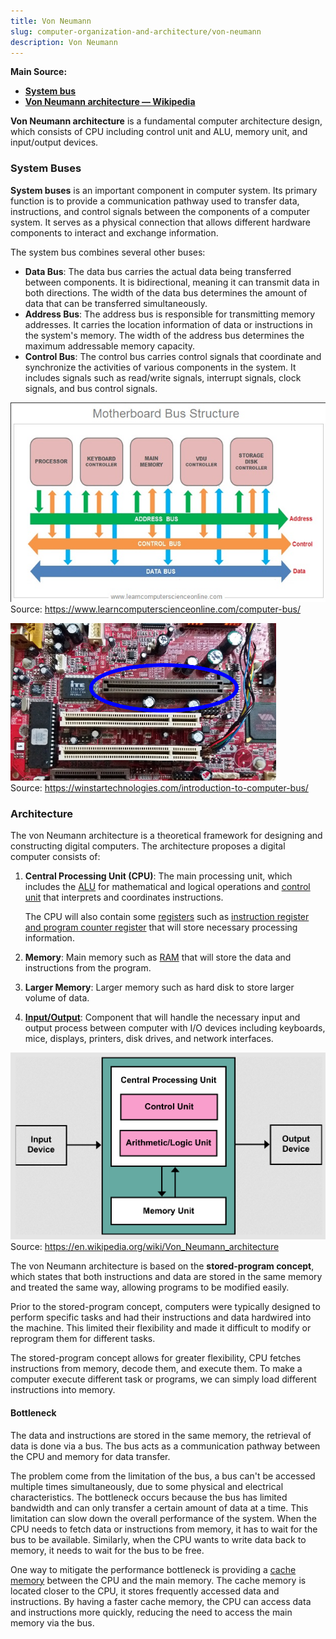 ```yaml
---
title: Von Neumann
slug: computer-organization-and-architecture/von-neumann
description: Von Neumann
---
```


**Main Source:**

- **[System bus](https://en.wikipedia.org/wiki/System_bus)**
- **[Von Neumann architecture — Wikipedia](https://en.wikipedia.org/wiki/Von_Neumann_architecture)**

**Von Neumann architecture** is a fundamental computer architecture design, which consists of CPU including control unit and ALU, memory unit, and input/output devices.

### System Buses

**System buses** is an important component in computer system. Its primary function is to provide a communication pathway used to transfer data, instructions, and control signals between the components of a computer system. It serves as a physical connection that allows different hardware components to interact and exchange information.

The system bus combines several other buses:

- **Data Bus**: The data bus carries the actual data being transferred between components. It is bidirectional, meaning it can transmit data in both directions. The width of the data bus determines the amount of data that can be transferred simultaneously.
- **Address Bus**: The address bus is responsible for transmitting memory addresses. It carries the location information of data or instructions in the system's memory. The width of the address bus determines the maximum addressable memory capacity.
- **Control Bus**: The control bus carries control signals that coordinate and synchronize the activities of various components in the system. It includes signals such as read/write signals, interrupt signals, clock signals, and bus control signals.

![System Bus](./system-bus.png)  
Source: https://www.learncomputerscienceonline.com/computer-bus/

![System Bus in hardware](./system-bus-img.png)  
Source: https://winstartechnologies.com/introduction-to-computer-bus/

### Architecture

The von Neumann architecture is a theoretical framework for designing and constructing digital computers. The architecture proposes a digital computer consists of:

1. **Central Processing Unit (CPU)**: The main processing unit, which includes the [ALU](/cs-notes/computer-organization-and-architecture/alu) for mathematical and logical operations and [control unit](/cs-notes/computer-organization-and-architecture/control-unit) that interprets and coordinates instructions.

   The CPU will also contain some [registers](/cs-notes/computer-organization-and-architecture/registers-and-ram#registers) such as [instruction register and program counter register](/cs-notes/computer-organization-and-architecture/registers-and-ram#type-of-registers) that will store necessary processing information.

2. **Memory**: Main memory such as [RAM](/cs-notes/computer-organization-and-architecture/registers-and-ram#ram) that will store the data and instructions from the program.
3. **Larger Memory**: Larger memory such as hard disk to store larger volume of data.
4. **[Input/Output](/cs-notes/computer-organization-and-architecture/input-output)**: Component that will handle the necessary input and output process between computer with I/O devices including keyboards, mice, displays, printers, disk drives, and network interfaces.

![Von Neumann architecture diagram](./von-neumann-architecture.png)  
Source: https://en.wikipedia.org/wiki/Von_Neumann_architecture

The von Neumann architecture is based on the **stored-program concept**, which states that both instructions and data are stored in the same memory and treated the same way, allowing programs to be modified easily.

Prior to the stored-program concept, computers were typically designed to perform specific tasks and had their instructions and data hardwired into the machine. This limited their flexibility and made it difficult to modify or reprogram them for different tasks.

The stored-program concept allows for greater flexibility, CPU fetches instructions from memory, decode them, and execute them. To make a computer execute different task or programs, we can simply load different instructions into memory.

#### Bottleneck

The data and instructions are stored in the same memory, the retrieval of data is done via a bus. The bus acts as a communication pathway between the CPU and memory for data transfer.

The problem come from the limitation of the bus, a bus can't be accessed multiple times simultaneously, due to some physical and electrical characteristics. The bottleneck occurs because the bus has limited bandwidth and can only transfer a certain amount of data at a time. This limitation can slow down the overall performance of the system. When the CPU needs to fetch data or instructions from memory, it has to wait for the bus to be available. Similarly, when the CPU wants to write data back to memory, it needs to wait for the bus to be free.

One way to mitigate the performance bottleneck is providing a [cache memory](/cs-notes/computer-organization-and-architecture/cpu-design#cache--memory) between the CPU and the main memory. The cache memory is located closer to the CPU, it stores frequently accessed data and instructions. By having a faster cache memory, the CPU can access data and instructions more quickly, reducing the need to access the main memory via the bus.
